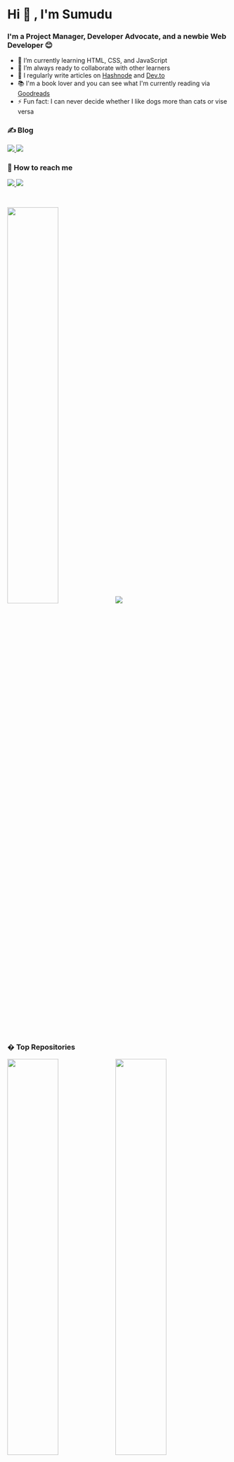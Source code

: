 # Hi 👋 , I'm Sumudu

### I'm a Project Manager, Developer Advocate, and a newbie Web Developer 😊

- 🌱 I’m currently learning HTML, CSS, and JavaScript
- 👯 I’m always ready to collaborate with other learners
- 📝 I regularly write articles on [Hashnode](https://sumudusiriwardana.hashnode.dev/) and [Dev.to](https://dev.to/sumusiriwardana)
- 📚 I'm a book lover and you can see what I'm currently reading via [Goodreads](https://www.goodreads.com/user/show/2445065-sumudu)
- ⚡ Fun fact: I can never decide whether I like dogs more than cats or vise versa 

### ✍️ Blog

<p>
  <a href="https://sumudusiriwardana.hashnode.dev/" rel="nofollow">
    <img src="https://img.shields.io/badge/Hashnode-2962FF?style=for-the-badge&logo=hashnode&logocolor=white" style="max-width: 100%;">
  </a>
  
  <a href="https://dev.to/sumusiriwardana" rel="nofollow">
    <img src="https://img.shields.io/badge/dev.to-0A0A0A?style=for-the-badge&logo=dev.to&logocolor=white" style="max-width: 100%;">
  </a>
</p>

### 🤙 How to reach me

<p>
  <a href="https://twitter.com/sumusiriwardana" rel="nofollow">
    <img src="https://img.shields.io/twitter/follow/sumusiriwardana?label=Twitter&logo=twitter&style=for-the-badge&color=blue" style="max-width: 100%;">
  </a>
  
  <a href="https://www.linkedin.com/in/sumudusiriwardana/" rel="nofollow">
    <img src="https://img.shields.io/badge/LinkedIn-blue?style=for-the-badge&logo=linkedin&labelcolor=blue" style="max-width: 100%;">
  </a>
</p>

<br />

<p>
  <img width=48% src="https://github-readme-stats.vercel.app/api?username=sumusiriwardana&show_icons=true&theme=radical" style="max-width: 100%;"/>
  <img width-48% src=https://github-readme-stats.vercel.app/api/top-langs/?username=sumusiriwardana&layout=compact&theme=radical style="max-width: 100%;" />
</p>

### � Top Repositories
  
  <p>
  <img width=48% src="https://github-readme-stats.vercel.app/api/pin/?username=sumusiriwardana&repo=sumusiriwardana.github.io" />
  <img width=48% src="https://github-readme-stats.vercel.app/api/pin/?username=sumusiriwardana&repo=web-designs" />
</p>


<!---
sumusiriwardana/sumusiriwardana is a ✨ special ✨ repository because its `README.md` (this file) appears on your GitHub profile.
You can click the Preview link to take a look at your changes.
--->
